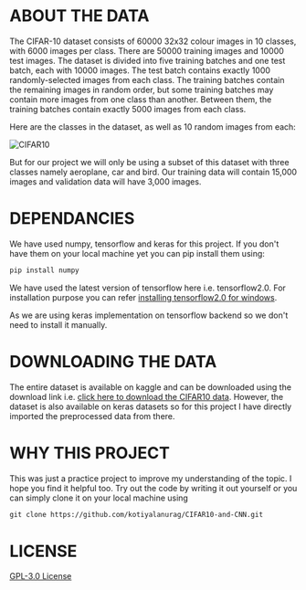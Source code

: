 # ABOUT THE DATA
The CIFAR-10 dataset consists of 60000 32x32 colour images in 10 classes, with 6000 images per class. There are 50000 training images and 10000 test images. The dataset is divided into five training batches and one test batch, each with 10000 images. The test batch contains exactly 1000 randomly-selected images from each class. The training batches contain the remaining images in random order, but some training batches may contain more images from one class than another. Between them, the training batches contain exactly 5000 images from each class.  
  
Here are the classes in the dataset, as well as 10 random images from each:  
  
![CIFAR10](https://cdn.analyticsvidhya.com/wp-content/uploads/2020/02/1_sGochNLZ-qfesdyjadgXNw.png)  
  
But for our project we will only be using a subset of this dataset with three classes namely aeroplane, car and bird. Our training data will contain 15,000 images and validation data will have 3,000 images.  
  
# DEPENDANCIES 
We have used numpy, tensorflow and keras for this project. If you don't have them on your local machine yet you can pip install them using:  
```html  
pip install numpy
```  
We have used the latest version of tensorflow here i.e. tensorflow2.0. For installation purpose you can refer [installing tensorflow2.0 for windows](https://www.tensorflow.org/install).  
  
As we are using keras implementation on tensorflow backend so we don't need to install it manually.  
  
# DOWNLOADING THE DATA  
The entire dataset is available on kaggle and can be downloaded using the download link i.e. [click here to download the CIFAR10 data](https://www.kaggle.com/valentynsichkar/cifar10-preprocessed). However, the dataset is also available on keras datasets so for this project I have directly imported the preprocessed data from there.  
  
# WHY THIS PROJECT
This was just a practice project to improve my understanding of the topic. I hope you find it helpful too. Try out the code by writing it out yourself or you can simply clone it on your local machine using  
```html
git clone https://github.com/kotiyalanurag/CIFAR10-and-CNN.git
```  
# LICENSE  
[GPL-3.0 License](https://github.com/kotiyalanurag/CIFAR10-and-CNN/blob/master/LICENSE)  
